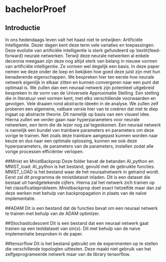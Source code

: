 # bachelorProef
## Introductie
In ons hedendaags leven valt het haast niet te ontwijken: Artificiële Intelligentie. Dezer dagen kent deze term vele variaties en toepassingen. Deze evolutie van artificiële intelligentie is sterk gefundeerd op \textit{feed-forward} neurale netwerken. Terwijl deze neurale netwerken al enkele decennia meegaan zijn deze nog altijd sterk van belang in nieuwe vormen van artificiële intelligentie. Ze vormen wel degelijk een basis. In deze paper nemen we deze onder de loep en bekijken hoe goed deze juist zijn met hun benaderende eigenschappen. We bespreken hier ten eerste hoe neurale netwerk eigenlijk in elkaar zitten en kunnen convergeren naar een punt dat optimaal is. We zullen dan een neuraal netwerk zijn potentieel uitgebreid bespreken in de vorm van de Universele Approximatie Stelling. Een stelling die in literatuur veel vormen kent, met elks verschillende voorwaarden en gevolgen. Vele draaien rond abstracte ideeën in de analyse. We zullen zelf proberen een algemene, vatbare versie hier van te creëren dat niet te diep ingaat op abstracte theorie. Dit namelijk op basis van een visueel idee. Hierna zullen we verder gaan naar hyperparameters voor neurale netwerken, een term die de lezer nog zal tegenkomen. Een neuraal netwerk is namelijk een bundel van trainbare parameters en parameters om deze vorige te trainen. Net zoals deze trainbare aangepast kunnen worden naar keuze en dus naar een optimale oplossing, kunnen we ook deze hyperparameters, de parameters van de parameters, instellen zodat alle vorige processen efficiënter verlopen.

##Mnist en MnistBackprop
Deze folder bevat de betanden AI_python en MNIST_load: AI_python is het bestand, gevuld met de gebruikte functies. MNIST_LOAD is het bestand waar de het neuraalnetwerk in getraind wordt. Eerst zal dit programma de mnistdataset inladen. Dit is een dataset die bestaat uit handgetekende cijfers. Hierna zal het netwerk zich trainen op het classificatieprobleem.
Mnistbackprop doet exact hetzelfde maar dan zal deze werken met behulp van backpropagation in plaats van de naïve implementatie.

##ADAM
Dit is een bestand dat de functies bevat om een neuraal netwerk te trainen met behulp van de ADAM optimizer.

##Stochasticdescent
Dit is een bestand dat een neuraal netwerk gaat trainen op een testdataset van sin(x). Dit met behulp van de naive implementatie besproken in de paper.

##tensorflow
Dit is het bestand gebruikt om de experimenten op te stellen die verschillende topologïen uittesten. Deze maakt niet gebruik van het zelfgeprogrameerde netwerk maar van de library tensorflow.
##
